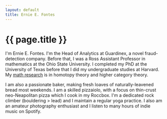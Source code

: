 ```yaml
---
layout: default
title: Ernie E. Fontes
---
```

# {{ page.title }}

  <script type="text/javascript">
  var imageURLs = [
  "../images/ernie_fleet_coffee.jpg"
  , "../images/ernie_montana_creek.jpg"
  , "../images/ernie_proud_mary_coffee_2.jpg"
  , "../images/ernie_proud_mary_coffee.jpg"
  , "../images/ernie_skye.jpg"
  , "../images/ernie_toprope.jpg"
  , "../images/ernie_tulips.jpg"
  , "../images/ernie_waterfall.jpg"
  ];
  function getImageTag() {
    var img = '<img src=\"';
    var randomIndex = Math.floor(Math.random() * imageURLs.length);
    img += imageURLs[randomIndex];
    img += '\" alt=\"Ernie in an impromptu picture.\" width=45% align="right"/>';
    return img;
  }
  </script>

  <p align="right">
  <script type="text/javascript">
    document.write(getImageTag());
  </script>
  </p>

  I'm Ernie E. Fontes. I'm the Head of Analytics at Guardinex, a novel
  fraud-detection company. Before that, I was a Ross Assistant
  Professor in mathematics at the Ohio State University. I completed
  my PhD at the University of Texas before that I did my undergraduate
  studies at Harvard. My [math research](../math/) is in homotopy
  theory and higher category theory.

  I am also a passionate baker, making fresh loaves of
  naturally-leavened bread most weekends. I am a skilled pizzaiolo,
  with a focus on thin-crust neo-Neapolitan pizza which I cook in my
  Roccbox. I'm a dedicated rock climber (bouldering > lead) and I
  maintain a regular yoga practice. I also am an amateur photography
  enthusiast and I listen to many hours of indie music on Spotify.
